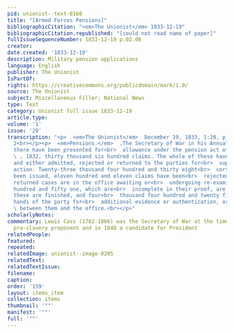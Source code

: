 ```yaml
---
pid: unionist--text-0160
title: "[Armed Forces Pensions]"
bibliographicCitation: "<em>The Unionist</em> 1833-12-19"
bibliographicCitation.republished: "[could not read name of paper]"
fullIssueSequenceNumber: 1833-12-19 p.02.06
creator: 
date.created: '1833-12-19'
description: Military pension applications
language: English
publisher: The Unionist
IsPartOf: 
rights: https://creativecommons.org/publicdomain/mark/1.0/
source: The Unionist
subject: Miscellaneous Filler; National News
type: Text
category: Unionist full issue 1833-12-19
article.type: 
volume: '1'
issue: '20'
transcription: "<p>  <em>The Unionist</em>  December 19, 1833, 1:20, p. 2, column
  2<br></p><p>  <em>Pensions.</em>  ‚The Secretary of War in his Annual Report, says
  there have been presented for<br>  allowance under the pension act of June 7<sup>th</sup>
  \ , 1832, thirty thousand six hundred claims. The whole of these have been<br>  examined,
  and either admitted, rejected or returned to the parties for<br>  supplementary
  action. Twenty-three thousand four hundred and thirty eight<br>  certificates have
  been issued, eleven hundred and eleven claims have been<br>  rejected, three hundred
  returned cases are in the office awaiting or<br>  undergoing re-examination, thirteen
  hundred and fifty one, which are<br>  incomplete in their proof, are suspended till
  these are finished, and four<br>  thousand four hundred and twenty five are in the
  hands of the party for<br>  additional evidence or authentication, or in<br>  <em>transitu</em>
  \ between them and the office.<br></p>"
scholarlyNotes: 
commentary: Lewis Cass (1782-1866) was the Secretary of War at the time. He was a
  pro-slavery proponent and in 1848 a candidate for President
relatedPeople: 
featured: 
repeated: 
relatedImage: unionist--image-0205
relatedText: 
relatedTextIssue: 
filename: 
caption: 
order: '159'
layout: items_item
collection: items
thumbnail: '""'
manifest: '""'
full: '""'
---
```

